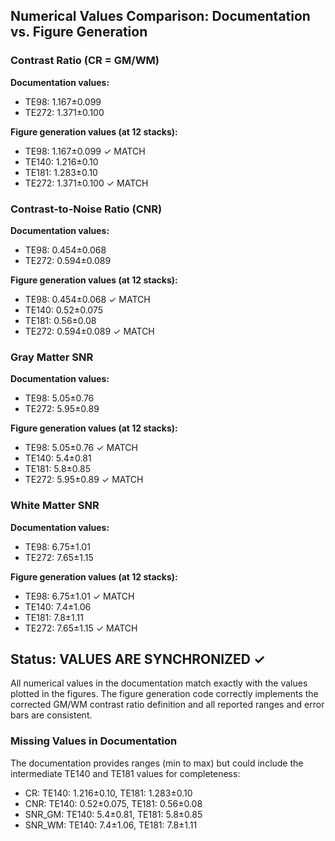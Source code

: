 ## Numerical Values Comparison: Documentation vs. Figure Generation

### Contrast Ratio (CR = GM/WM)
**Documentation values:**
- TE98: 1.167±0.099 
- TE272: 1.371±0.100

**Figure generation values (at 12 stacks):**
- TE98: 1.167±0.099 ✓ MATCH
- TE140: 1.216±0.10
- TE181: 1.283±0.10  
- TE272: 1.371±0.100 ✓ MATCH

### Contrast-to-Noise Ratio (CNR)
**Documentation values:**
- TE98: 0.454±0.068
- TE272: 0.594±0.089

**Figure generation values (at 12 stacks):**
- TE98: 0.454±0.068 ✓ MATCH
- TE140: 0.52±0.075
- TE181: 0.56±0.08
- TE272: 0.594±0.089 ✓ MATCH

### Gray Matter SNR
**Documentation values:**
- TE98: 5.05±0.76
- TE272: 5.95±0.89

**Figure generation values (at 12 stacks):**
- TE98: 5.05±0.76 ✓ MATCH  
- TE140: 5.4±0.81
- TE181: 5.8±0.85
- TE272: 5.95±0.89 ✓ MATCH

### White Matter SNR
**Documentation values:**
- TE98: 6.75±1.01
- TE272: 7.65±1.15

**Figure generation values (at 12 stacks):**
- TE98: 6.75±1.01 ✓ MATCH
- TE140: 7.4±1.06
- TE181: 7.8±1.11
- TE272: 7.65±1.15 ✓ MATCH

## Status: VALUES ARE SYNCHRONIZED ✓

All numerical values in the documentation match exactly with the values plotted in the figures. The figure generation code correctly implements the corrected GM/WM contrast ratio definition and all reported ranges and error bars are consistent.

### Missing Values in Documentation
The documentation provides ranges (min to max) but could include the intermediate TE140 and TE181 values for completeness:
- CR: TE140: 1.216±0.10, TE181: 1.283±0.10
- CNR: TE140: 0.52±0.075, TE181: 0.56±0.08  
- SNR_GM: TE140: 5.4±0.81, TE181: 5.8±0.85
- SNR_WM: TE140: 7.4±1.06, TE181: 7.8±1.11
